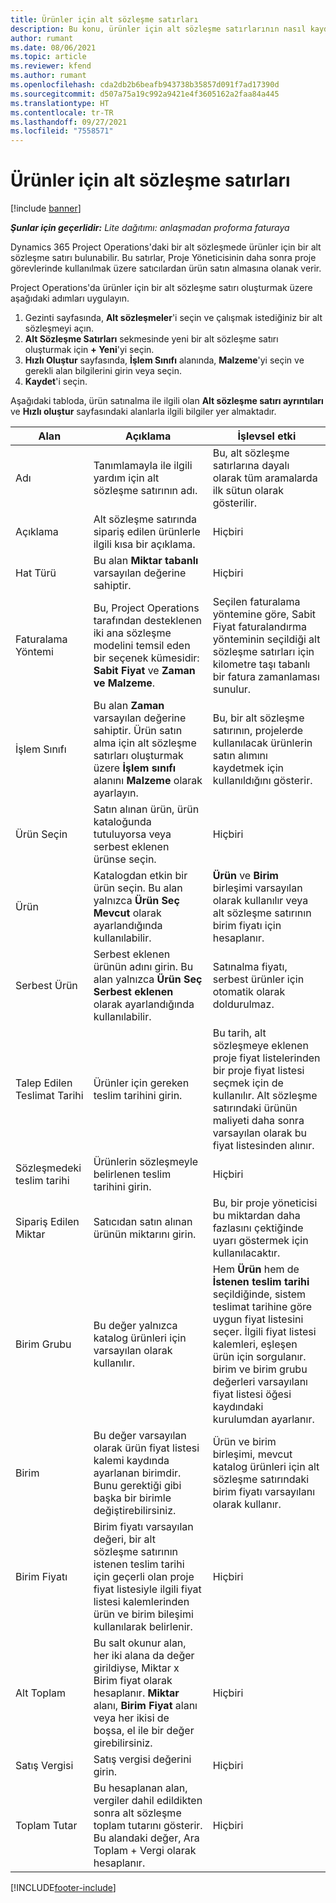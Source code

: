 ```yaml
---
title: Ürünler için alt sözleşme satırları
description: Bu konu, ürünler için alt sözleşme satırlarının nasıl kaydedileceğini ve satıcılardan yapılan ürün satın alımları kaydetmek için çeşitli alanların nasıl kullanacağını açıklar.
author: rumant
ms.date: 08/06/2021
ms.topic: article
ms.reviewer: kfend
ms.author: rumant
ms.openlocfilehash: cda2db2b6beafb943738b35857d091f7ad17390d
ms.sourcegitcommit: d507a75a19c992a9421e4f3605162a2faa84a445
ms.translationtype: HT
ms.contentlocale: tr-TR
ms.lasthandoff: 09/27/2021
ms.locfileid: "7558571"
---
```

# <a name="subcontract-lines-for-products"></a>Ürünler için alt sözleşme satırları

[!include [banner](../../includes/dataverse-preview.md)]

_**Şunlar için geçerlidir:** Lite dağıtımı: anlaşmadan proforma faturaya_

Dynamics 365 Project Operations'daki bir alt sözleşmede ürünler için bir alt sözleşme satırı bulunabilir. Bu satırlar, Proje Yöneticisinin daha sonra proje görevlerinde kullanılmak üzere satıcılardan ürün satın almasına olanak verir.

Project Operations'da ürünler için bir alt sözleşme satırı oluşturmak üzere aşağıdaki adımları uygulayın.

1. Gezinti sayfasında, **Alt sözleşmeler**'i seçin ve çalışmak istediğiniz bir alt sözleşmeyi açın. 
2. **Alt Sözleşme Satırları** sekmesinde yeni bir alt sözleşme satırı oluşturmak için **+ Yeni**'yi seçin.
3. **Hızlı Oluştur** sayfasında, **İşlem Sınıfı** alanında, **Malzeme**'yi seçin ve gerekli alan bilgilerini girin veya seçin. 
4. **Kaydet**'i seçin.

Aşağıdaki tabloda, ürün satınalma ile ilgili olan **Alt sözleşme satırı ayrıntıları** ve **Hızlı oluştur** sayfasındaki alanlarla ilgili bilgiler yer almaktadır.

| Alan | Açıklama | İşlevsel etki|
| ----- | ----------- | ----------- |
| Adı | Tanımlamayla ile ilgili yardım için alt sözleşme satırının adı. |Bu, alt sözleşme satırlarına dayalı olarak tüm aramalarda ilk sütun olarak gösterilir.
| Açıklama | Alt sözleşme satırında sipariş edilen ürünlerle ilgili kısa bir açıklama. | Hiçbiri |
| Hat Türü | Bu alan **Miktar tabanlı** varsayılan değerine sahiptir. |Hiçbiri |
| Faturalama Yöntemi | Bu, Project Operations tarafından desteklenen iki ana sözleşme modelini temsil eden bir seçenek kümesidir: **Sabit Fiyat** ve **Zaman ve Malzeme**. | Seçilen faturalama yöntemine göre, Sabit Fiyat faturalandırma yönteminin seçildiği alt sözleşme satırları için kilometre taşı tabanlı bir fatura zamanlaması sunulur. |
| İşlem Sınıfı |Bu alan **Zaman** varsayılan değerine sahiptir. Ürün satın alma için alt sözleşme satırları oluşturmak üzere **İşlem sınıfı** alanını **Malzeme** olarak ayarlayın.  | Bu, bir alt sözleşme satırının, projelerde kullanılacak ürünlerin satın alımını kaydetmek için kullanıldığını gösterir. |
| Ürün Seçin | Satın alınan ürün, ürün kataloğunda tutuluyorsa veya serbest eklenen ürünse seçin. |Hiçbiri |
| Ürün | Katalogdan etkin bir ürün seçin. Bu alan yalnızca **Ürün Seç** **Mevcut** olarak ayarlandığında kullanılabilir. |**Ürün** ve **Birim** birleşimi varsayılan olarak kullanılır veya alt sözleşme satırının birim fiyatı için hesaplanır.
| Serbest Ürün | Serbest eklenen ürünün adını girin. Bu alan yalnızca **Ürün Seç** **Serbest eklenen** olarak ayarlandığında kullanılabilir.  |Satınalma fiyatı, serbest ürünler için otomatik olarak doldurulmaz.|
| Talep Edilen Teslimat Tarihi | Ürünler için gereken teslim tarihini girin.| Bu tarih, alt sözleşmeye eklenen proje fiyat listelerinden bir proje fiyat listesi seçmek için de kullanılır. Alt sözleşme satırındaki ürünün maliyeti daha sonra varsayılan olarak bu fiyat listesinden alınır. |
| Sözleşmedeki teslim tarihi | Ürünlerin sözleşmeyle belirlenen teslim tarihini girin.  |Hiçbiri|
| Sipariş Edilen Miktar | Satıcıdan satın alınan ürünün miktarını girin.| Bu, bir proje yöneticisi bu miktardan daha fazlasını çektiğinde uyarı göstermek için kullanılacaktır.|
| Birim Grubu | Bu değer yalnızca katalog ürünleri için varsayılan olarak kullanılır. |Hem **Ürün** hem de **İstenen teslim tarihi** seçildiğinde, sistem teslimat tarihine göre uygun fiyat listesini seçer. İlgili fiyat listesi kalemleri, eşleşen ürün için sorgulanır. birim ve birim grubu değerleri varsayılanı fiyat listesi öğesi kaydındaki kurulumdan ayarlanır. |
| Birim | Bu değer varsayılan olarak ürün fiyat listesi kalemi kaydında ayarlanan birimdir. Bunu gerektiği gibi başka bir birimle değiştirebilirsiniz.| Ürün ve birim birleşimi, mevcut katalog ürünleri için alt sözleşme satırındaki birim fiyatı varsayılanı olarak kullanır. |
| Birim Fiyatı | Birim fiyatı varsayılan değeri, bir alt sözleşme satırının istenen teslim tarihi için geçerli olan proje fiyat listesiyle ilgili fiyat listesi kalemlerinden ürün ve birim bileşimi kullanılarak belirlenir.  |Hiçbiri |
| Alt Toplam | Bu salt okunur alan, her iki alana da değer girildiyse, Miktar x Birim fiyat olarak hesaplanır. **Miktar** alanı, **Birim Fiyat** alanı veya her ikisi de boşsa, el ile bir değer girebilirsiniz.  |Hiçbiri |
| Satış Vergisi | Satış vergisi değerini girin. |Hiçbiri |
| Toplam Tutar | Bu hesaplanan alan, vergiler dahil edildikten sonra alt sözleşme toplam tutarını gösterir. Bu alandaki değer, Ara Toplam + Vergi olarak hesaplanır. |Hiçbiri |


[!INCLUDE[footer-include](../../includes/footer-banner.md)]
